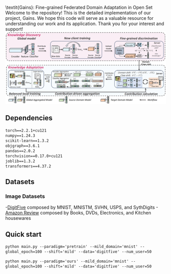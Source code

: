 \textit{Gains}: Fine-grained Federated Domain Adaptation in Open Set
Welcome to the repository! This is the detailed implementation of our project, Gains. We hope this code will serve as a valuable resource for understanding our work and its application. Thank you for your interest and support!
![img_1.png](img_1.jpg)
## Dependencies
```
torch==2.2.1+cu121
numpy==1.24.3
scikit-learn==1.3.2
objgraph==3.6.1
pandas==2.0.2
torchvision==0.17.0+cu121
joblib==1.3.2
transformers==4.37.2
```
## Datasets
### Image Datasets
-[DigitFive](https://ai.bu.edu/M3SDA) composed by MNIST, MNISTM, SVHN, USPS, and SythDigits 
-[Amazon Review](https://nijianmo.github.io/amazon/index.html) composed by Books, DVDs, Electronics, and Kitchen housewares


## Quick start

```angular2html
python main.py --paradigm='pretrain' --mild_domain='mnist' --global_epoch=100 --shift='mild' --data='digitfive' --num_user=50
```

```angular2html
python main.py --paradigm='ours' --mild_domain='mnist' --global_epoch=100 --shift='mild' --data='digitfive' --num_user=50
```


